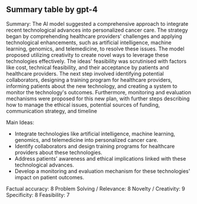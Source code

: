 ## Summary table by gpt-4
Summary: 
The AI model suggested a comprehensive approach to integrate recent technological advances into personalized cancer care. The strategy began by comprehending healthcare providers' challenges and applying technological enhancements, such as artificial intelligence, machine learning, genomics, and telemedicine, to resolve these issues. The model proposed utilizing creativity to create novel ways to leverage these technologies effectively. The ideas' feasibility was scrutinised with factors like cost, technical feasibility, and their acceptance by patients and healthcare providers. The next step involved identifying potential collaborators, designing a training program for healthcare providers, informing patients about the new technology, and creating a system to monitor the technology's outcomes. Furthermore, monitoring and evaluation mechanisms were proposed for this new plan, with further steps describing how to manage the ethical issues, potential sources of funding, communication strategy, and timeline 

Main Ideas: 
- Integrate technologies like artificial intelligence, machine learning, genomics, and telemedicine into personalized cancer care.
- Identify collaborators and design training programs for healthcare providers about these technologies.
- Address patients’ awareness and ethical implications linked with these technological advances.
- Develop a monitoring and evaluation mechanism for these technologies' impact on patient outcomes.

Factual accuracy: 8
Problem Solving / Relevance: 8
Novelty / Creativity: 9
Specificity: 8
Feasibility: 7